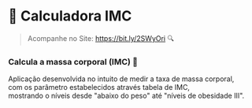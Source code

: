 # :memo: Calculadora IMC

> Acompanhe no Site: https://bit.ly/2SWyOri 🔍️

### Calcula a massa corporal (IMC) 🚀

<p>
  Aplicação desenvolvida no intuito de medir a taxa de massa corporal, <br>
  com os parâmetro estabelecidos através tabela de IMC, <br>
  mostrando o níveis desde "abaixo do peso" até "níveis de obesidade III".<br>
</p>
